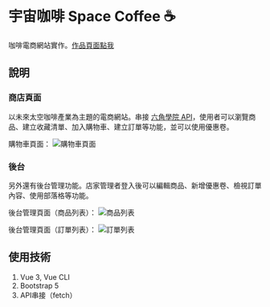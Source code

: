 # 宇宙咖啡 Space Coffee ☕
咖啡電商網站實作。[作品頁面點我](https://ccok12345678.github.io/space-coffee/#/)

## 說明
### 商店頁面
以未來太空咖啡產業為主題的電商網站。串接 [六角學院 API](https://github.com/hexschool/vue3-course-api-wiki/wiki)，使用者可以瀏覽商品、建立收藏清單、加入購物車、建立訂單等功能，並可以使用優惠卷。

購物車頁面：
![購物車頁面](https://i.ibb.co/H4qLWGY/Space-Coffee.jpg)

### 後台
另外還有後台管理功能。店家管理者登入後可以編輯商品、新增優惠卷、檢視訂單內容、使用部落格等功能。

後台管理頁面（商品列表）：
![商品列表](https://i.ibb.co/PGvNghg/image.jpg)

後台管理頁面（訂單列表）：
![訂單列表](https://i.ibb.co/3dsZSvB/image.jpg)

## 使用技術
1. Vue 3, Vue CLI
2. Bootstrap 5
3. API串接（fetch）
